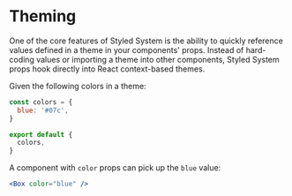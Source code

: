 # Theming

One of the core features of Styled System is the ability to quickly reference values defined in a theme in your components' props.
Instead of hard-coding values or importing a theme into other components,
Styled System props hook directly into React context-based themes.

Given the following colors in a theme:

```js
const colors = {
  blue: '#07c',
}

export default {
  colors,
}
```

A component with `color` props can pick up the `blue` value:

```jsx
<Box color="blue" />
```
